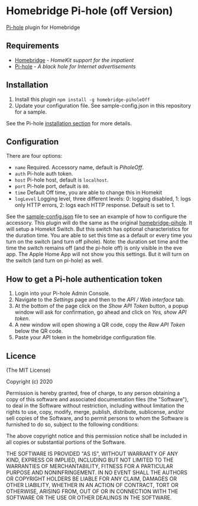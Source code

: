 # Homebridge Pi-hole (off Version)

[Pi-hole](https://github.com/pi-hole/pi-hole) plugin for Homebridge

## Requirements

-   [Homebridge](https://github.com/nfarina/homebridge) - *HomeKit support for the impatient*
-   [Pi-hole](https://github.com/pi-hole/pi-hole) - *A black hole for Internet advertisements*

## Installation

1.  Install this plugin `npm install -g homebridge-piholeOff`
2.  Update your configuration file. See sample-config.json in this repository for a sample.

See the Pi-hole [installation section](https://github.com/pi-hole/pi-hole#one-step-automated-install) for more details.

## Configuration

There are four options:

-   `name` Required. Accessory name, default is *PiholeOff*.
-   `auth` Pi-hole auth token.
-   `host` Pi-hole host, default is `localhost`.
-   `port` Pi-hole port, default is `80`.
-   `time` Default Off time, you are able to change this in Homekit
-   `logLevel` Logging level, three different levels: 0: logging disabled, 1: logs only HTTP errors, 2: logs each HTTP response. Default is set to 1.

See the [sample-config.json](sample-config.json) file to see an example of how to configure the accessory. 
This plugin will do the same as the original [homebridge-pihole](https://github.com/arendruni/homebridge-pihole). It will setup a Homekit Switch. 
But this switch has optional characteristics for the duration time.
You are able to set this time as a default or every time you turn on the switch (and turn off pihole). Note: the duration set time and the time the switch remains off (and the pi-hole off) is only visible in the eve app. The Apple Home App will not show you this settings. But it will turn on the switch (and turn on pi-hole) as well.

## How to get a Pi-hole authentication token

1.  Login into your Pi-hole Admin Console.
2.  Navigate to the *Settings* page and then to the *API / Web interface* tab.
3.  At the bottom of the page click on the *Show API Token* button, a popup window will ask for confirmation, go ahead and click on *Yes, show API token*.
4.  A new window will open showing a QR code, copy the *Raw API Token* below the QR code.
5.  Paste your API token in the homebridge configuration file.

## Licence

(The MIT License)

Copyright (c) 2020

Permission is hereby granted, free of charge, to any person obtaining a copy
of this software and associated documentation files (the "Software"), to deal
in the Software without restriction, including without limitation the rights
to use, copy, modify, merge, publish, distribute, sublicense, and/or sell
copies of the Software, and to permit persons to whom the Software is
furnished to do so, subject to the following conditions:

The above copyright notice and this permission notice shall be included in all
copies or substantial portions of the Software.

THE SOFTWARE IS PROVIDED "AS IS", WITHOUT WARRANTY OF ANY KIND, EXPRESS OR
IMPLIED, INCLUDING BUT NOT LIMITED TO THE WARRANTIES OF MERCHANTABILITY,
FITNESS FOR A PARTICULAR PURPOSE AND NONINFRINGEMENT. IN NO EVENT SHALL THE
AUTHORS OR COPYRIGHT HOLDERS BE LIABLE FOR ANY CLAIM, DAMAGES OR OTHER
LIABILITY, WHETHER IN AN ACTION OF CONTRACT, TORT OR OTHERWISE, ARISING FROM,
OUT OF OR IN CONNECTION WITH THE SOFTWARE OR THE USE OR OTHER DEALINGS IN THE
SOFTWARE.
